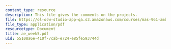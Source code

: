 ```yaml
---
content_type: resource
description: This file gives the comments on the projects.
file: https://ol-ocw-studio-app-qa.s3.amazonaws.com/courses/mas-961-ambient-intelligence-spring-2005/55108a6e410f7cabe724e85fe593744d_ae_week5.pdf
file_type: application/pdf
resourcetype: Document
title: ae_week5.pdf
uid: 55108a6e-410f-7cab-e724-e85fe593744d
---
```

